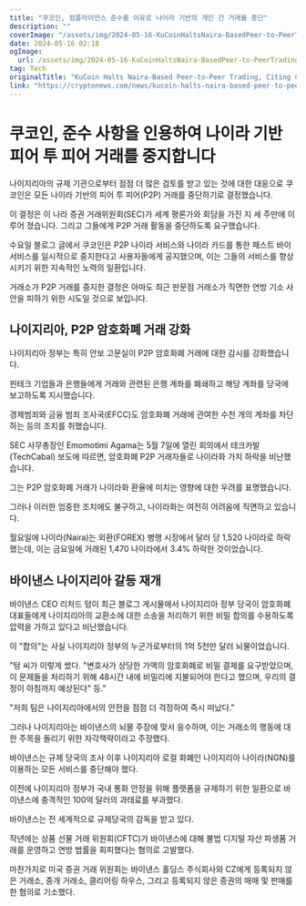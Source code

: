 ```yaml
---
title: "쿠코인, 컴플라이언스 준수를 이유로 나이라 기반의 개인 간 거래를 중단"
description: ""
coverImage: "/assets/img/2024-05-16-KuCoinHaltsNaira-BasedPeer-to-PeerTradingCitingCompliance_thumbnail.png"
date: 2024-05-16 02:18
ogImage: 
  url: /assets/img/2024-05-16-KuCoinHaltsNaira-BasedPeer-to-PeerTradingCitingCompliance_thumbnail.png
tag: Tech
originalTitle: "KuCoin Halts Naira-Based Peer-to-Peer Trading, Citing Compliance"
link: "https://cryptonews.com/news/kucoin-halts-naira-based-peer-to-peer-trading-citing-compliance.htm"
---
```



# 쿠코인, 준수 사항을 인용하여 나이라 기반 피어 투 피어 거래를 중지합니다

나이지리아의 규제 기관으로부터 점점 더 많은 검토를 받고 있는 것에 대한 대응으로 쿠코인은 모든 나이라 기반의 피어 투 피어(P2P) 거래를 중단하기로 결정했습니다.

이 결정은 이 나라 증권 거래위원회(SEC)가 세계 평론가와 회담을 가진 지 세 주만에 이루어 졌습니다. 그리고 그들에게 P2P 거래 활동을 중단하도록 요구했습니다.

수요일 블로그 글에서 쿠코인은 P2P 나이라 서비스와 나이라 카드를 통한 패스트 바이 서비스를 일시적으로 중지한다고 사용자들에게 공지했으며, 이는 그들의 서비스를 향상시키기 위한 지속적인 노력의 일환입니다.



거래소가 P2P 거래를 중지한 결정은 아마도 최근 판문점 거래소가 직면한 연방 기소 사안을 피하기 위한 시도일 것으로 보입니다.

## 나이지리아, P2P 암호화폐 거래 강화

나이지리아 정부는 특히 안보 고문실이 P2P 암호화폐 거래에 대한 감시를 강화했습니다.

핀테크 기업들과 은행들에게 거래와 관련된 은행 계좌를 폐쇄하고 해당 계좌를 당국에 보고하도록 지시했습니다.



경제범죄와 금융 범죄 조사국(EFCC)도 암호화폐 거래에 관여한 수천 개의 계좌를 차단하는 등의 조치를 취했습니다.

SEC 사무총장인 Emomotimi Agama는 5월 7일에 열린 회의에서 테크카발(TechCabal) 보도에 따르면, 암호화폐 P2P 거래자들로 나이라화 가치 하락을 비난했습니다.

그는 P2P 암호화폐 거래가 나이라화 환율에 미치는 영향에 대한 우려를 표명했습니다.

그러나 이러한 엄중한 조치에도 불구하고, 나이라화는 여전히 어려움에 직면하고 있습니다.



월요일에 나이라(Naira)는 외환(FOREX) 병행 시장에서 달러 당 1,520 나이라로 하락했는데, 이는 금요일에 거래된 1,470 나이라에서 3.4% 하락한 것이었습니다.

## 바이낸스 나이지리아 갈등 재개

바이낸스 CEO 리처드 텅이 최근 블로그 게시물에서 나이지리아 정부 당국이 암호화폐 대표들에게 나이지리아의 교환소에 대한 소송을 처리하기 위한 비밀 합의를 수용하도록 압력을 가하고 있다고 비난했습니다.

이 "합의"는 사실 나이지리아 정부의 누군가로부터의 1억 5천만 달러 뇌물이었습니다.



"텅 씨가 이렇게 썼다. "변호사가 상당한 가액의 암호화폐로 비밀 결제를 요구받았으며, 이 문제들을 처리하기 위해 48시간 내에 비밀리에 지불되어야 한다고 했으며, 우리의 결정이 아침까지 예상된다" 등."

"저희 팀은 나이지리아에서의 안전을 점점 더 걱정하여 즉시 떠났다."

그러나 나이지리아는 바이낸스의 뇌물 주장에 맞서 응수하며, 이는 거래소의 행동에 대한 주목을 돌리기 위한 자각책략이라고 주장했다.

바이낸스는 규제 당국의 조사 이후 나이지리아 로컬 화폐인 나이지리아 나이라(NGN)를 이용하는 모든 서비스를 중단해야 했다.



이전에 나이지리아 정부가 국내 통화 안정을 위해 플랫폼을 규제하기 위한 일환으로 바이낸스에 충격적인 100억 달러의 과태료를 부과했다.

바이낸스는 전 세계적으로 규제당국의 감독을 받고 있다.

작년에는 상품 선물 거래 위원회(CFTC)가 바이낸스에 대해 불법 디지털 자산 파생품 거래를 운영하고 연방 법률을 회피했다는 혐의로 고발했다.

마찬가지로 미국 증권 거래 위원회는 바이낸스 홀딩스 주식회사와 CZ에게 등록되지 않은 거래소, 중개 거래소, 클리어링 하우스, 그리고 등록되지 않은 증권의 매매 및 판매를 한 혐의로 기소했다.